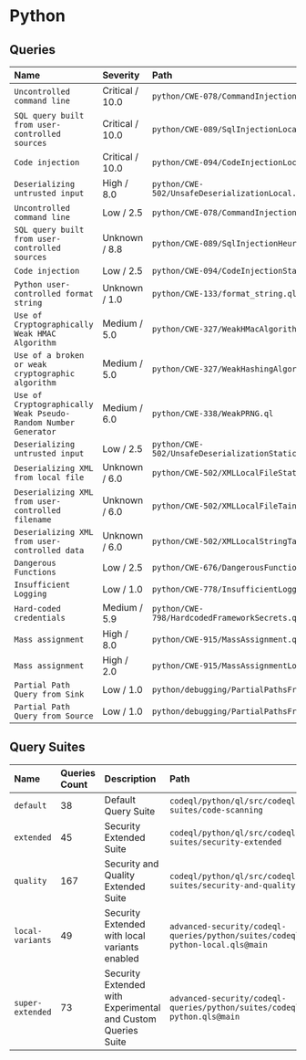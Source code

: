 # Python

## Queries
<!-- AUTOMATION-QUERIES -->
| Name | Severity | Path |
| :--- | :------- | :--- |
| `Uncontrolled command line` | Critical / 10.0 | `python/CWE-078/CommandInjectionLocal.ql` |
| `SQL query built from user-controlled sources` | Critical / 10.0 | `python/CWE-089/SqlInjectionLocal.ql` |
| `Code injection` | Critical / 10.0 | `python/CWE-094/CodeInjectionLocal.ql` |
| `Deserializing untrusted input` | High / 8.0 | `python/CWE-502/UnsafeDeserializationLocal.ql` |
| `Uncontrolled command line` | Low / 2.5 | `python/CWE-078/CommandInjectionStatic.ql` |
| `SQL query built from user-controlled sources` | Unknown / 8.8 | `python/CWE-089/SqlInjectionHeuristic.ql` |
| `Code injection` | Low / 2.5 | `python/CWE-094/CodeInjectionStatic.ql` |
| `Python user-controlled format string` | Unknown / 1.0 | `python/CWE-133/format_string.ql` |
| `Use of Cryptographically Weak HMAC Algorithm` | Medium / 5.0 | `python/CWE-327/WeakHMacAlgorithms.ql` |
| `Use of a broken or weak cryptographic algorithm` | Medium / 5.0 | `python/CWE-327/WeakHashingAlgorithms.ql` |
| `Use of Cryptographically Weak Pseudo-Random Number Generator` | Medium / 6.0 | `python/CWE-338/WeakPRNG.ql` |
| `Deserializing untrusted input` | Low / 2.5 | `python/CWE-502/UnsafeDeserializationStatic.ql` |
| `Deserializing XML from local file` | Unknown / 6.0 | `python/CWE-502/XMLLocalFileStatic.ql` |
| `Deserializing XML from user-controlled filename` | Unknown / 6.0 | `python/CWE-502/XMLLocalFileTaint.ql` |
| `Deserializing XML from user-controlled data` | Unknown / 6.0 | `python/CWE-502/XMLLocalStringTaint.ql` |
| `Dangerous Functions` | Low / 2.5 | `python/CWE-676/DangerousFunctions.ql` |
| `Insufficient Logging` | Low / 1.0 | `python/CWE-778/InsufficientLogging.ql` |
| `Hard-coded credentials` | Medium / 5.9 | `python/CWE-798/HardcodedFrameworkSecrets.ql` |
| `Mass assignment` | High / 8.0 | `python/CWE-915/MassAssignment.ql` |
| `Mass assignment` | High / 2.0 | `python/CWE-915/MassAssignmentLocal.ql` |
| `Partial Path Query from Sink` | Low / 1.0 | `python/debugging/PartialPathsFromSink.ql` |
| `Partial Path Query from Source` | Low / 1.0 | `python/debugging/PartialPathsFromSource.ql` |


<!-- AUTOMATION-QUERIES -->
## Query Suites
<!-- AUTOMATION-SUITES -->
| Name | Queries Count | Description | Path |
| :--- | :---- | :--- | :--- |
| `default` | 38 | Default Query Suite | `codeql/python/ql/src/codeql-suites/code-scanning` |
| `extended` | 45 | Security Extended Suite | `codeql/python/ql/src/codeql-suites/security-extended` |
| `quality` | 167 | Security and Quality Extended Suite | `codeql/python/ql/src/codeql-suites/security-and-quality` |
| `local-variants` | 49 | Security Extended with local variants enabled | `advanced-security/codeql-queries/python/suites/codeql-python-local.qls@main` |
| `super-extended` | 73 | Security Extended with Experimental and Custom Queries Suite | `advanced-security/codeql-queries/python/suites/codeql-python.qls@main` |


<!-- AUTOMATION-SUITES -->

